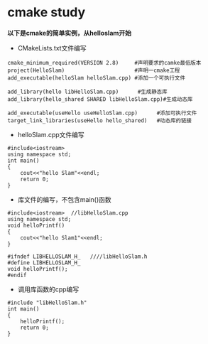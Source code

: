 # cmake study
**以下是cmake的简单实例，从helloslam开始**

* CMakeLists.txt文件编写

```
cmake_minimum_required(VERSION 2.8)     #声明要求的camke最低版本
project(HelloSlam)                      #声明一cmake工程
add_executable(helloSlam helloSlam.cpp) #添加一个可执行文件

add_library(hello libHelloSlam.cpp)      #生成静态库
add_library(hello_shared SHARED libHelloSlam.cpp)#生成动态库

add_executable(useHello useHelloSlam.cpp)      #添加可执行文件
target_link_libraries(useHello hello_shared)   #动态库的链接
```

* helloSlam.cpp文件编写
```
#include<iostream>  
using namespace std;
int main()
{
	cout<<"hello Slam"<<endl;
	return 0;
}

```

* 库文件的编写，不包含main()函数
```
#include<iostream>  //libHelloSlam.cpp
using namespace std;
void helloPrintf()
{
	cout<<"hello Slam1"<<endl;
}
```
```
#ifndef LIBHELLOSLAM_H_   ////libHelloSlam.h
#define LIBHELLOSLAM_H_
void helloPrintf();
#endif
```
* 调用库函数的cpp编写
```
#include "libHelloSlam.h"
int main()
{
	helloPrintf();
	return 0;
}
```
